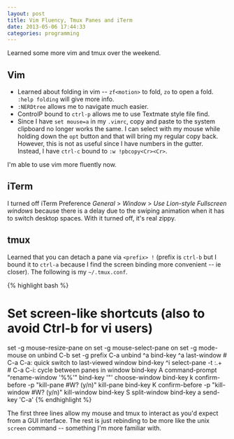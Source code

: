 ```yaml
---
layout: post
title: Vim Fluency, Tmux Panes and iTerm
date: 2013-05-06 17:44:33
categories: programming
---
```

Learned some more vim and tmux over the weekend.

## Vim

* Learned about folding in vim -- `zf<motion>` to fold, `zo` to open a fold.  `:help folding` will give more info.
* `:NERDtree` allows me to navigate much easier.
* ControlP bound to `ctrl-p` allows me to use Textmate style file find.
* Since I have `set mouse=a` in my `.vimrc`, copy and paste to the system
  clipboard no longer works the same.  I can select with my mouse while holding
  down the `opt` button and that will bring my regular copy back.  However,
  this is not as useful since I have numbers in the gutter.  Instead, I have
  `ctrl-c` bound to `:w !pbcopy<Cr><Cr>`.

I'm able to use vim more fluently now.

## iTerm

I turned off iTerm Preference *General* > *Window* > *Use Lion-style Fullscreen
windows* because there is a delay due to the swiping animation when it has to
switch desktop spaces.  With it turned off, it's real zippy.

## tmux

Learned that you can detach a pane via `<prefix> !` (prefix is `ctrl-b` but I
bound it to `ctrl-a` because I find the screen binding more convenient -- ie
closer).  The following is my `~/.tmux.conf`.

{% highlight bash %}
# Set screen-like shortcuts  (also to avoid Ctrl-b for vi users)
set -g mouse-resize-pane on
set -g mouse-select-pane on
set -g mode-mouse on
unbind C-b
set -g prefix C-a
unbind ^a
bind-key ^a  last-window            # C-a C-a: quick switch to last-viewed window
bind-key ^i  select-pane -t :.+     # C-a C-i: cycle between panes in window
bind-key A   command-prompt "rename-window '%%'"
bind-key '"' choose-window
bind-key k   confirm-before -p "kill-pane #W? (y/n)" kill-pane
bind-key K   confirm-before -p "kill-window #W? (y/n)" kill-window
bind-key S   split-window
bind-key a   send-key 'C-a'
{% endhighlight %}

The first three lines allow my mouse and tmux to interact as you'd expect from
a GUI interface.  The rest is just rebinding to be more like the unix `screen`
command -- something I'm more familiar with.
